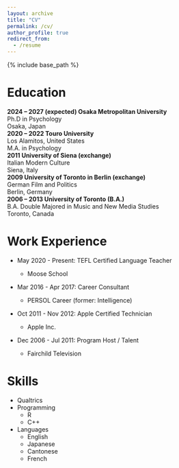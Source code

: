 ```yaml
---
layout: archive
title: "CV"
permalink: /cv/
author_profile: true
redirect_from:
  - /resume
---
```


{% include base_path %}

<!-- [Download CV here](https://cleone.github.io/files/cv.pdf) -->

Education
======
**2024 – 2027 (expected) Osaka Metropolitan University**  
Ph.D in Psychology  
Osaka, Japan  
**2020 – 2022 Touro University**  
Los Alamitos, United States    
M.A. in Psychology  
**2011 University of Siena (exchange)**  
Italian Modern Culture  
Siena, Italy  
**2009 University of Toronto in Berlin (exchange)**  
German Film and Politics  
Berlin, Germany  
**2006 – 2013 University of Toronto (B.A.)**  
B.A. Double Majored in Music and New Media Studies  
Toronto, Canada  


Work Experience
======
* May 2020 - Present: TEFL Certified Language Teacher
  * Moose School

* Mar 2016 - Apr 2017: Career Consultant
  * PERSOL Career (former: Intelligence)

* Oct 2011 - Nov 2012: Apple Certified Technician
  * Apple Inc.

* Dec 2006 - Jul 2011: Program Host / Talent
  * Fairchild Television

  
Skills
======
* Qualtrics
* Programming
  * R
  * C++
* Languages
  * English
  * Japanese
  * Cantonese
  * French

<!-- Publications
======
  <ul>{% for post in site.publications reversed %}
    {% include archive-single-cv.html %}
  {% endfor %}</ul>
  
Talks
======
  <ul>{% for post in site.talks reversed %}
    {% include archive-single-talk-cv.html  %}
  {% endfor %}</ul>
  
Teaching
======
  <ul>{% for post in site.teaching reversed %}
    {% include archive-single-cv.html %}
  {% endfor %}</ul>
  
Service and leadership
======
* Currently signed in to 43 different slack teams -->
